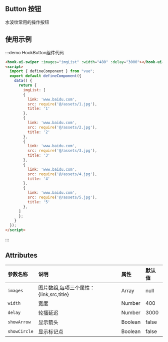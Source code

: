 ## Button 按钮

水波纹常用的操作按钮

## 使用示例
:::demo HookButton组件代码
```html
<hook-ui-swiper :images="imgList" :width="480" :delay="3000"></hook-ui-swiper>
<script>
  import { defineComponent } from "vue";
  export default defineComponent({
    data() {
      return {
        imgList: [
        {
          link: 'www.baidu.com',
          src: require('@/assets/1.jpg'),
          title: '1'
        },
        {
          link: 'www.baidu.com',
          src: require('@/assets/2.jpg'),
          title: '2'
        },
        {
          link: 'www.baidu.com',
          src: require('@/assets/3.jpg'),
          title: '3'
        },
        {
          link: 'www.baidu.com',
          src: require('@/assets/4.jpg'),
          title: '4'
        },
        {
          link: 'www.baidu.com',
          src: require('@/assets/5.jpg'),
          title: '5'
        },
      ]
      };
    }
  });
</script>
```
:::

## Attributes

| 参数名称          | 说明     | 属性    | 默认值               |
| :---------------- | :------- | :------ | :------------------- |
| `images`          | 图片数组,每项三个属性：{link,src,title} | Array   | null                 |
| `width`           | 宽度     | Number  | 400                  |
| `delay`           | 轮播延迟 | Number  | 3000                 |
| `showArrow`       | 显示箭头 | Boolean | false                |
| `showCircle`      | 显示标记点 | Boolean  | false                 |

